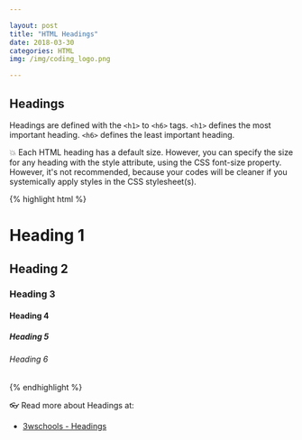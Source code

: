 ```yaml
---

layout: post
title: "HTML Headings"
date: 2018-03-30
categories: HTML
img: /img/coding_logo.png

---
```


## Headings

Headings are defined with the `<h1>` to `<h6>` tags. `<h1>` defines the most important heading. `<h6>` defines the least important heading.

💥 Each HTML heading has a default size. However, you can specify the size for any heading with the style attribute, using the CSS font-size property. However, it's not recommended, because your codes will be cleaner if you systemically apply styles in the CSS stylesheet(s).

{% highlight html %}
  <h1>Heading 1</h1>
  <h2>Heading 2</h2>
  <h3>Heading 3</h3>
  <h4>Heading 4</h4>
  <h5>Heading 5</h5>
  <h6>Heading 6</h6>
{% endhighlight %}

👓 Read more about Headings at:

- [3wschools - Headings](https://www.w3schools.com/html/html_headings.asp)
